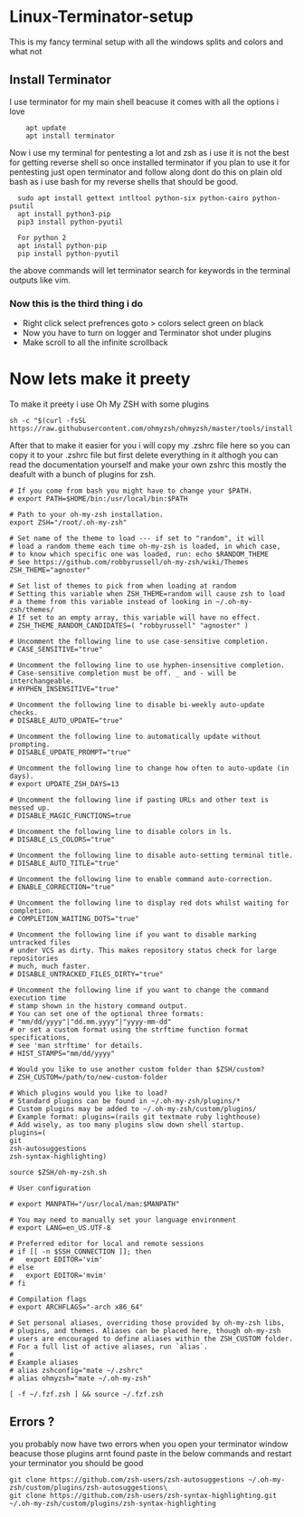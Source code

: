 # Linux-Terminator-setup

This is my fancy terminal setup with all the windows splits and colors and what not 

## Install Terminator

I use terminator for my main shell beacuse it comes with all the options i love 

```
    apt update
    apt install terminator
```
Now i use my terminal for pentesting a lot and zsh as i use it is not the best for getting reverse shell so once installed terminator if you plan to use it for pentesting just open terminator and follow along dont do this on plain old bash as i use bash for my reverse shells that should be good.

``` 
  sudo apt install gettext intltool python-six python-cairo python-psutil
  apt install python3-pip
  pip3 install python-pyutil
  
  For python 2 
  apt install python-pip
  pip install python-pyutil
```

the above commands will let terminator search for keywords in the terminal outputs like vim.

### Now this is the third thing i do
  - Right click select prefrences goto > colors select green on black 
  - Now you have to turn on logger and Terminator shot under plugins
  - Make scroll to all the infinite scrollback

# Now lets make it preety
To make it preety i use Oh My ZSH with some plugins 
``` 
sh -c "$(curl -fsSL https://raw.githubusercontent.com/ohmyzsh/ohmyzsh/master/tools/install.sh)"
```

After that to make it easier for you i will copy my .zshrc file here so you can copy it to your .zshrc file   but first delete everything in it althogh you can read the documentation yourself and make your own zshrc this mostly the deafult with a bunch of plugins for zsh.
```
# If you come from bash you might have to change your $PATH.
# export PATH=$HOME/bin:/usr/local/bin:$PATH

# Path to your oh-my-zsh installation.
export ZSH="/root/.oh-my-zsh"

# Set name of the theme to load --- if set to "random", it will
# load a random theme each time oh-my-zsh is loaded, in which case,
# to know which specific one was loaded, run: echo $RANDOM_THEME
# See https://github.com/robbyrussell/oh-my-zsh/wiki/Themes
ZSH_THEME="agnoster"

# Set list of themes to pick from when loading at random
# Setting this variable when ZSH_THEME=random will cause zsh to load
# a theme from this variable instead of looking in ~/.oh-my-zsh/themes/
# If set to an empty array, this variable will have no effect.
# ZSH_THEME_RANDOM_CANDIDATES=( "robbyrussell" "agnoster" )

# Uncomment the following line to use case-sensitive completion.
# CASE_SENSITIVE="true"

# Uncomment the following line to use hyphen-insensitive completion.
# Case-sensitive completion must be off. _ and - will be interchangeable.
# HYPHEN_INSENSITIVE="true"

# Uncomment the following line to disable bi-weekly auto-update checks.
# DISABLE_AUTO_UPDATE="true"

# Uncomment the following line to automatically update without prompting.
# DISABLE_UPDATE_PROMPT="true"

# Uncomment the following line to change how often to auto-update (in days).
# export UPDATE_ZSH_DAYS=13

# Uncomment the following line if pasting URLs and other text is messed up.
# DISABLE_MAGIC_FUNCTIONS=true

# Uncomment the following line to disable colors in ls.
# DISABLE_LS_COLORS="true"

# Uncomment the following line to disable auto-setting terminal title.
# DISABLE_AUTO_TITLE="true"

# Uncomment the following line to enable command auto-correction.
# ENABLE_CORRECTION="true"

# Uncomment the following line to display red dots whilst waiting for completion.
# COMPLETION_WAITING_DOTS="true"

# Uncomment the following line if you want to disable marking untracked files
# under VCS as dirty. This makes repository status check for large repositories
# much, much faster.
# DISABLE_UNTRACKED_FILES_DIRTY="true"

# Uncomment the following line if you want to change the command execution time
# stamp shown in the history command output.
# You can set one of the optional three formats:
# "mm/dd/yyyy"|"dd.mm.yyyy"|"yyyy-mm-dd"
# or set a custom format using the strftime function format specifications,
# see 'man strftime' for details.
# HIST_STAMPS="mm/dd/yyyy"

# Would you like to use another custom folder than $ZSH/custom?
# ZSH_CUSTOM=/path/to/new-custom-folder

# Which plugins would you like to load?
# Standard plugins can be found in ~/.oh-my-zsh/plugins/*
# Custom plugins may be added to ~/.oh-my-zsh/custom/plugins/
# Example format: plugins=(rails git textmate ruby lighthouse)
# Add wisely, as too many plugins slow down shell startup.
plugins=(
git
zsh-autosuggestions
zsh-syntax-highlighting)

source $ZSH/oh-my-zsh.sh

# User configuration

# export MANPATH="/usr/local/man:$MANPATH"

# You may need to manually set your language environment
# export LANG=en_US.UTF-8

# Preferred editor for local and remote sessions
# if [[ -n $SSH_CONNECTION ]]; then
#   export EDITOR='vim'
# else
#   export EDITOR='mvim'
# fi

# Compilation flags
# export ARCHFLAGS="-arch x86_64"

# Set personal aliases, overriding those provided by oh-my-zsh libs,
# plugins, and themes. Aliases can be placed here, though oh-my-zsh
# users are encouraged to define aliases within the ZSH_CUSTOM folder.
# For a full list of active aliases, run `alias`.
#
# Example aliases
# alias zshconfig="mate ~/.zshrc"
# alias ohmyzsh="mate ~/.oh-my-zsh"

[ -f ~/.fzf.zsh ] && source ~/.fzf.zsh
```

## Errors ? 
you probably now have two errors when you open your terminator window beacuse those plugins arnt found paste in the below commands and restart your terminator you should be good

```
git clone https://github.com/zsh-users/zsh-autosuggestions ~/.oh-my-zsh/custom/plugins/zsh-autosuggestions\
git clone https://github.com/zsh-users/zsh-syntax-highlighting.git ~/.oh-my-zsh/custom/plugins/zsh-syntax-highlighting

```
